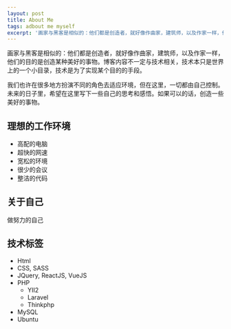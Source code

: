 ```yaml
---
layout: post
title: About Me
tags: adbout me myself 
excerpt: '画家与黑客是相似的：他们都是创造者，就好像作曲家，建筑师，以及作家一样，他们的目的是创造某种美好的事物。博客内容不一定与技术相关，技术本只是世界上的一个小目录，技术是为了实现某个目的的手段。'
---
```


画家与黑客是相似的：他们都是创造者，就好像作曲家，建筑师，以及作家一样，他们的目的是创造某种美好的事物。博客内容不一定与技术相关，技术本只是世界上的一个小目录，技术是为了实现某个目的的手段。

我们也许在很多地方扮演不同的角色去适应环境，但在这里，一切都由自己控制。未来的日子里，希望在这里写下一些自己的思考和感悟。如果可以的话，创造一些美好的事物。

## 理想的工作环境

* 高配的电脑
* 超快的网速
* 宽松的环境
* 很少的会议
* 整洁的代码

## 关于自己

做努力的自己

## 技术标签

* Html
* CSS, SASS
* JQuery, ReactJS, VueJS
* PHP
    * YII2
    * Laravel
    * Thinkphp
* MySQL
* Ubuntu


